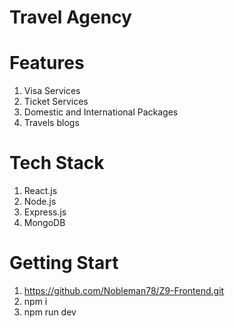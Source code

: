 # Travel Agency

# Features
1. Visa Services
2. Ticket Services
3. Domestic and International Packages
4. Travels blogs
# Tech Stack
1. React.js
2. Node.js
3. Express.js
4. MongoDB
# Getting Start 
 1.  https://github.com/Nobleman78/Z9-Frontend.git
 2.  npm i
 3.  npm run dev
    
  

